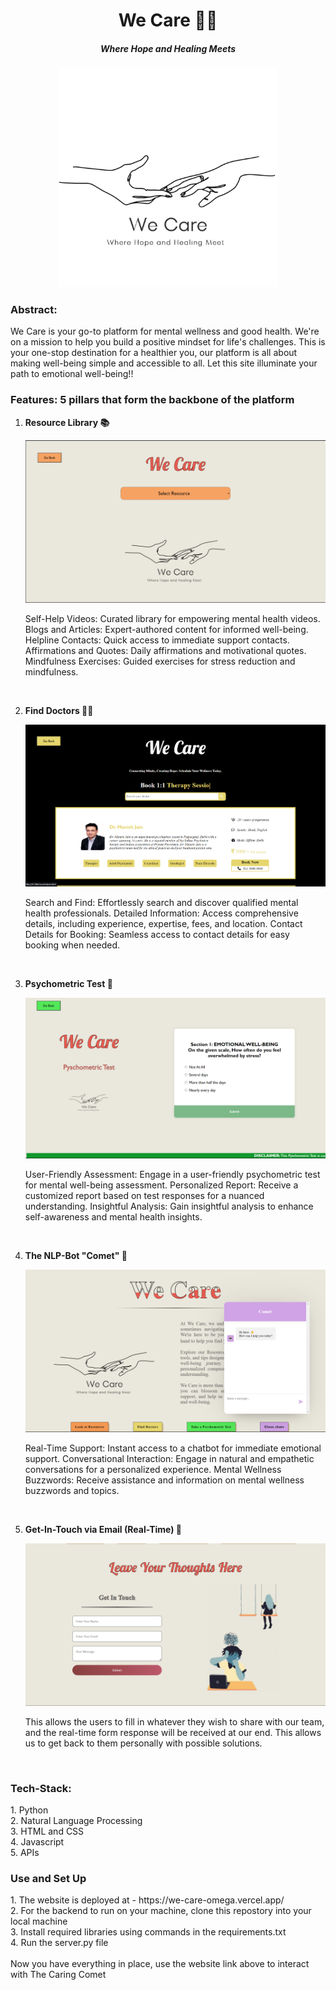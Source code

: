 <div align = "center">
    <h1><b>We Care 🤝🏼</b></h1>
    <h5>Where Hope and Healing Meets</h5>
</div>
<p align="center">
  <img src= "./images/logo.png" alt="logo”" width="350"/>
</p>

<h3> Abstract: </h3>
We Care is your go-to platform for mental wellness and good health. We're on a mission to help you build a positive mindset for life's challenges. This is your one-stop destination for a healthier you, our platform is all about making well-being simple and accessible to all. Let this site illuminate your path to emotional well-being!!

<h3> Features: 5 pillars that form the backbone of the platform </h3>

1. <b>Resource Library 📚</b>
    <p align="center">
      <img src= "./images/resourcesss.png" alt="resourcesdemo”"/>
    </p>
    <p>
        Self-Help Videos:
        Curated library for empowering mental health videos.
        Blogs and Articles:
        Expert-authored content for informed well-being.
        Helpline Contacts:
        Quick access to immediate support contacts.
        Affirmations and Quotes:
        Daily affirmations and motivational quotes.
        Mindfulness Exercises:
        Guided exercises for stress reduction and mindfulness.
        &nbsp;
    </p>
    &nbsp;

2. <b>Find Doctors 👨‍⚕️</b>
    <p align="center">
      <img src= "./images/doctorsss.png" alt="doctorsdemo”"/>
    </p>
    <p>
        Search and Find:
        Effortlessly search and discover qualified mental health professionals.
        Detailed Information:
        Access comprehensive details, including experience, expertise, fees, and location.
        Contact Details for Booking:
        Seamless access to contact details for easy booking when needed. 
    </p>
    &nbsp;
 
3. <b> Psychometric Test 📝</b>
    <p align="center">
      <img src= "./images/pyschoss.png" alt="pyschodemo”"/>
    </p>
    <p>
        User-Friendly Assessment:
        Engage in a user-friendly psychometric test for mental well-being assessment.
        Personalized Report:
        Receive a customized report based on test responses for a nuanced understanding.
        Insightful Analysis:
        Gain insightful analysis to enhance self-awareness and mental health insights. 
    </p>
    &nbsp;

4. <b> The NLP-Bot "Comet" 🤖</b>
    <p align="center">
      <img src= "./images/botss.png" alt="botdemo”"/>
    </p>
    <p>
        Real-Time Support:
        Instant access to a chatbot for immediate emotional support.
        Conversational Interaction:
        Engage in natural and empathetic conversations for a personalized experience.
        Mental Wellness Buzzwords:
        Receive assistance and information on mental wellness buzzwords and topics.  
    </p>
    &nbsp;

5. <b> Get-In-Touch via Email (Real-Time) 📧</b>
    <p align="center">
      <img src= "./images/getinss.png" alt="getindemo”"/>
    </p>
    <p>
        This allows the users to fill in whatever they wish to share with our team, and the real-time form response will be received at our end. This allows us to get back to them personally with possible solutions.  
    </p>
    &nbsp;

<h3> Tech-Stack: </h3>
    1. Python <br>
    2. Natural Language Processing <br>
    3. HTML and CSS <br>
    4. Javascript <br>
    5. APIs <br>


<h3>Use and Set Up</h3>
<p>
    1. The website is deployed at - https://we-care-omega.vercel.app/ <br>
    2. For the backend to run on your machine, clone this repostory into your local machine <br>
    3. Install required libraries using commands in the requirements.txt <br>
    4. Run the server.py file <br>
    <br>
    Now you have everything in place, use the website link above to interact with The Caring Comet
</p>
